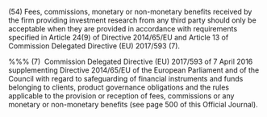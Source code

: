 (54) Fees, commissions, monetary or non-monetary benefits received by the firm providing investment research from any third party should only be acceptable when they are provided in accordance with requirements specified in Article 24(9) of Directive 2014/65/EU and Article 13 of Commission Delegated Directive (EU) 2017/593 (7).

%%% (7)  Commission Delegated Directive (EU) 2017/593 of 7 April 2016 supplementing Directive 2014/65/EU of the European Parliament and of the Council with regard to safeguarding of financial instruments and funds belonging to clients, product governance obligations and the rules applicable to the provision or reception of fees, commissions or any monetary or non-monetary benefits (see page 500 of this Official Journal).